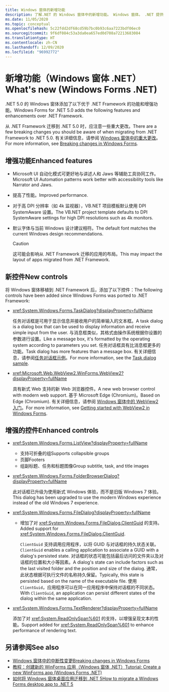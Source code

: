 ```yaml
---
title: Windows 窗体的新增功能
description: 了解.NET 的 Windows 窗体中的新增功能。 Windows 窗体。 .NET 提供优于 .NET Framework 的新功能和增强功能。
ms.date: 11/05/2020
ms.topic: conceptual
ms.openlocfilehash: 5c22fdd2df68cd59b7bc0b93c6aa7223bdf06ec0
ms.sourcegitcommit: 9f6df084c53a3da0ea657ed0d708a72213683084
ms.translationtype: HT
ms.contentlocale: zh-CN
ms.lasthandoff: 12/09/2020
ms.locfileid: "96992772"
---
```

# <a name="whats-new-windows-forms-net"></a><span data-ttu-id="07b82-105">新增功能（Windows 窗体 .NET）</span><span class="sxs-lookup"><span data-stu-id="07b82-105">What's new (Windows Forms .NET)</span></span>

<span data-ttu-id="07b82-106">.NET 5.0 的 Windows 窗体添加了以下优于 .NET Framework 的功能和增强功能。</span><span class="sxs-lookup"><span data-stu-id="07b82-106">Windows Forms for .NET 5.0 adds the following features and enhancements over .NET Framework.</span></span>

<span data-ttu-id="07b82-107">从 .NET Framework 迁移到 .NET 5.0 时，应注意一些重大更改。</span><span class="sxs-lookup"><span data-stu-id="07b82-107">There are a few breaking changes you should be aware of when migrating from .NET Framework to .NET 5.0.</span></span> <span data-ttu-id="07b82-108">有关详细信息，请参阅 [Windows 窗体中的重大更改](/dotnet/core/compatibility/winforms)。</span><span class="sxs-lookup"><span data-stu-id="07b82-108">For more information, see [Breaking changes in Windows Forms](/dotnet/core/compatibility/winforms).</span></span>

## <a name="enhanced-features"></a><span data-ttu-id="07b82-109">增强功能</span><span class="sxs-lookup"><span data-stu-id="07b82-109">Enhanced features</span></span>

- <span data-ttu-id="07b82-110">Microsoft UI 自动化模式可更好地与讲述人和 Jaws 等辅助工具协同工作。</span><span class="sxs-lookup"><span data-stu-id="07b82-110">Microsoft UI Automation patterns work better with accessibility tools like Narrator and Jaws.</span></span>
- <span data-ttu-id="07b82-111">提高了性能。</span><span class="sxs-lookup"><span data-stu-id="07b82-111">Improved performance.</span></span>
- <span data-ttu-id="07b82-112">对于高 DPI 分辨率（如 4k 监视器），VB.NET 项目模板默认使用 DPI SystemAware 设置。</span><span class="sxs-lookup"><span data-stu-id="07b82-112">The VB.NET project template defaults to DPI SystemAware settings for high DPI resolutions such as 4k monitors.</span></span>
- <span data-ttu-id="07b82-113">默认字体与当前 Windows 设计建议相符。</span><span class="sxs-lookup"><span data-stu-id="07b82-113">The default font matches the current Windows design recommendations.</span></span>

  > [!CAUTION]
  > <span data-ttu-id="07b82-114">这可能会影响从 .NET Framework 迁移的应用的布局。</span><span class="sxs-lookup"><span data-stu-id="07b82-114">This may impact the layout of apps migrated from .NET Framework.</span></span>

## <a name="new-controls"></a><span data-ttu-id="07b82-115">新控件</span><span class="sxs-lookup"><span data-stu-id="07b82-115">New controls</span></span>

<span data-ttu-id="07b82-116">将 Windows 窗体移植到 .NET Framework 后，添加了以下控件：</span><span class="sxs-lookup"><span data-stu-id="07b82-116">The following controls have been added since Windows Forms was ported to .NET Framework:</span></span>

- <xref:System.Windows.Forms.TaskDialog?displayProperty=fullName>
  
  <span data-ttu-id="07b82-117">任务对话框是可用于显示信息并接收用户的简单输入的文本框。</span><span class="sxs-lookup"><span data-stu-id="07b82-117">A task dialog is a dialog box that can be used to display information and receive simple input from the user.</span></span> <span data-ttu-id="07b82-118">与消息框类似，其格式由操作系统根据你设置的参数进行设置。</span><span class="sxs-lookup"><span data-stu-id="07b82-118">Like a message box, it's formatted by the operating system according to parameters you set.</span></span> <span data-ttu-id="07b82-119">任务对话框具有比消息框更多的功能。</span><span class="sxs-lookup"><span data-stu-id="07b82-119">Task dialog has more features than a message box.</span></span> <span data-ttu-id="07b82-120">有关详细信息，请参阅[任务对话框示例](https://github.com/dotnet/samples/tree/master/windowsforms/TaskDialogDemo)。</span><span class="sxs-lookup"><span data-stu-id="07b82-120">For more information, see the [Task dialog sample](https://github.com/dotnet/samples/tree/master/windowsforms/TaskDialogDemo).</span></span>

- <xref:Microsoft.Web.WebView2.WinForms.WebView2?displayProperty=fullName>

  <span data-ttu-id="07b82-121">具有新式 Web 支持的新 Web 浏览器控件。</span><span class="sxs-lookup"><span data-stu-id="07b82-121">A new web browser control with modern web support.</span></span> <span data-ttu-id="07b82-122">基于 Microsoft Edge (Chromium)。</span><span class="sxs-lookup"><span data-stu-id="07b82-122">Based on Edge (Chromium).</span></span> <span data-ttu-id="07b82-123">有关详细信息，请参阅 [Windows 窗体中的 WebView2 入门](/microsoft-edge/webview2/gettingstarted/winforms)。</span><span class="sxs-lookup"><span data-stu-id="07b82-123">For more information, see [Getting started with WebView2 in Windows Forms](/microsoft-edge/webview2/gettingstarted/winforms).</span></span>

## <a name="enhanced-controls"></a><span data-ttu-id="07b82-124">增强的控件</span><span class="sxs-lookup"><span data-stu-id="07b82-124">Enhanced controls</span></span>

- <xref:System.Windows.Forms.ListView?displayProperty=fullName>

  - <span data-ttu-id="07b82-125">支持可折叠的组</span><span class="sxs-lookup"><span data-stu-id="07b82-125">Supports collapsible groups</span></span>
  - <span data-ttu-id="07b82-126">页脚</span><span class="sxs-lookup"><span data-stu-id="07b82-126">Footers</span></span>
  - <span data-ttu-id="07b82-127">组副标题、任务和标题图像</span><span class="sxs-lookup"><span data-stu-id="07b82-127">Group subtitle, task, and title images</span></span>

- <xref:System.Windows.Forms.FolderBrowserDialog?displayProperty=fullName>

  <span data-ttu-id="07b82-128">此对话框已升级为使用新式 Windows 体验，而不是旧版 Windows 7 体验。</span><span class="sxs-lookup"><span data-stu-id="07b82-128">This dialog has been upgraded to use the modern Windows experience instead of the old Windows 7 experience.</span></span>

- <xref:System.Windows.Forms.FileDialog?displayProperty=fullName>

  - <span data-ttu-id="07b82-129">增加了对 <xref:System.Windows.Forms.FileDialog.ClientGuid> 的支持。</span><span class="sxs-lookup"><span data-stu-id="07b82-129">Added support for <xref:System.Windows.Forms.FileDialog.ClientGuid>.</span></span>

    <span data-ttu-id="07b82-130">`ClientGuid` 支持调用应用程序，以将 GUID 与对话框的持久状态关联。</span><span class="sxs-lookup"><span data-stu-id="07b82-130">`ClientGuid` enables a calling application to associate a GUID with a dialog's persisted state.</span></span> <span data-ttu-id="07b82-131">对话框的状态可能包括最后访问的文件夹以及对话框的位置和大小等因素。</span><span class="sxs-lookup"><span data-stu-id="07b82-131">A dialog's state can include factors such as the last visited folder and the position and size of the dialog.</span></span> <span data-ttu-id="07b82-132">通常，此状态根据可执行文件的名称持久保留。</span><span class="sxs-lookup"><span data-stu-id="07b82-132">Typically, this state is persisted based on the name of the executable file.</span></span> <span data-ttu-id="07b82-133">使用 `ClientGuid`，应用程序可以在同一应用程序中保持对话框的不同状态。</span><span class="sxs-lookup"><span data-stu-id="07b82-133">With `ClientGuid`, an application can persist  different states of the dialog within the same application.</span></span>

- <xref:System.Windows.Forms.TextRenderer?displayProperty=fullName>

  <span data-ttu-id="07b82-134">添加了对 <xref:System.ReadOnlySpan%601> 的支持，以增强呈现文本的性能。</span><span class="sxs-lookup"><span data-stu-id="07b82-134">Support added for <xref:System.ReadOnlySpan%601> to enhance performance of rendering text.</span></span>

## <a name="see-also"></a><span data-ttu-id="07b82-135">另请参阅</span><span class="sxs-lookup"><span data-stu-id="07b82-135">See also</span></span>

- [<span data-ttu-id="07b82-136">Windows 窗体中的中断性变更</span><span class="sxs-lookup"><span data-stu-id="07b82-136">Breaking changes in Windows Forms</span></span>](/dotnet/core/compatibility/winforms)
- [<span data-ttu-id="07b82-137">教程：创建新的 WinForms 应用（Windows 窗体 .NET）</span><span class="sxs-lookup"><span data-stu-id="07b82-137">Tutorial: Create a new WinForms app (Windows Forms .NET)</span></span>](../get-started/create-app-visual-studio.md)
- [<span data-ttu-id="07b82-138">如何将 Windows 窗体桌面应用迁移到 .NET 5</span><span class="sxs-lookup"><span data-stu-id="07b82-138">How to migrate a Windows Forms desktop app to .NET 5</span></span>](../migration/index.md)
